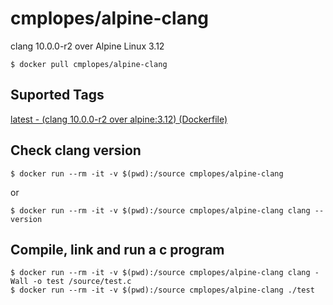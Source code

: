 # cmplopes/alpine-clang
clang 10.0.0-r2 over Alpine Linux 3.12

```
$ docker pull cmplopes/alpine-clang
```

## Suported Tags

[latest - (clang 10.0.0-r2 over alpine:3.12) (Dockerfile)](https://github.com/cmplopes/alpine-clang/blob/master/latest/Dockerfile)

## Check clang version
```
$ docker run --rm -it -v $(pwd):/source cmplopes/alpine-clang
```
or
```
$ docker run --rm -it -v $(pwd):/source cmplopes/alpine-clang clang --version
```

## Compile, link and run a c program
```
$ docker run --rm -it -v $(pwd):/source cmplopes/alpine-clang clang -Wall -o test /source/test.c
$ docker run --rm -it -v $(pwd):/source cmplopes/alpine-clang ./test
```

